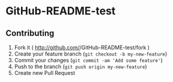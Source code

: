 # GitHub-README-test

## Contributing

1. Fork it ( http://github.com/<my-github-username>/GitHub-README-test/fork )
2. Create your feature branch (`git checkout -b my-new-feature`)
3. Commit your changes (`git commit -am 'Add some feature'`)
4. Push to the branch (`git push origin my-new-feature`)
5. Create new Pull Request
